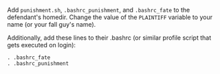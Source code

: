 Add `punishment.sh`, `.bashrc_punishment`, and `.bashrc_fate` to the defendant's homedir. Change the value of the `PLAINTIFF` variable to your name (or your fall guy's name).

Additionally, add these lines to their .bashrc (or similar profile script that gets executed on login):

    . .bashrc_fate
    . .bashrc_punishment
